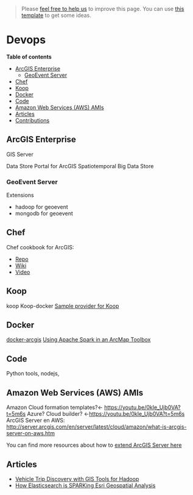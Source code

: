 > Please [feel free to help us](#contributions) to improve this page. You can use [this template](https://github.com/esri-es/awesome-arcgis/blob/master/RESOURCE_PAGE_TEMPLATE.md) to get some ideas.

# Devops
<!-- START doctoc generated TOC please keep comment here to allow auto update -->
<!-- DON'T EDIT THIS SECTION, INSTEAD RE-RUN doctoc TO UPDATE -->
**Table of contents**

- [ArcGIS Enterprise](#arcgis-enterprise)
  - [GeoEvent Server](#geoevent-server)
- [Chef](#chef)
- [Koop](#koop)
- [Docker](#docker)
- [Code](#code)
- [Amazon Web Services (AWS) AMIs](#amazon-web-services-aws-amis)
- [Articles](#articles)
- [Contributions](#contributions)

<!-- END doctoc generated TOC please keep comment here to allow auto update -->


## ArcGIS Enterprise
GIS Server

Data Store
Portal for ArcGIS
Spatiotemporal Big Data Store

### GeoEvent Server
Extensions
* hadoop for geoevent
* mongodb for geoevent

## Chef
Chef cookbook for ArcGIS:

* [Repo](https://github.com/esri/arcgis-cookbook)
* [Wiki](https://github.com/esri/arcgis-cookbook/wiki)
* [Video](https://www.youtube.com/watch?v=0kIe_Ujb0VA&feature=youtu.be)

## Koop
koop
Koop-docker
[Sample provider for Koop](https://github.com/koopjs/koop-sample-provider)

## Docker
[docker-arcgis](https://github.com/mraad/docker-arcgis)
[Using Apache Spark in an ArcMap Toolbox](https://github.com/mraad/SparkProject)

## Code
Python tools, nodejs,

## Amazon Web Services (AWS) AMIs
Amazon Cloud formation templates?<- https://youtu.be/0kIe_Ujb0VA?t=5m6s
Azure? Cloud builder? <-https://youtu.be/0kIe_Ujb0VA?t=5m6s
ArcGIS Server en AWS:
http://server.arcgis.com/en/server/latest/cloud/amazon/what-is-arcgis-server-on-aws.htm

You can find more resources about how to [extend ArcGIS Server here](../arcgis/products/arcgis-enterprise/arcgis-server/README.md)

## Articles
* [Vehicle Trip Discovery with GIS Tools for Hadoop](https://blogs.esri.com/esri/arcgis/2013/08/09/vehicle-trip-discovery-with-gis-tools-for-hadoop/)
* [How Elasticsearch is SPARKing Esri Geospatial Analysis](https://www.elastic.co/elasticon/tour/2015/los-angeles/how-elasticsearch-is-sparking-our-geospatial-analysis-an-esri-story)



